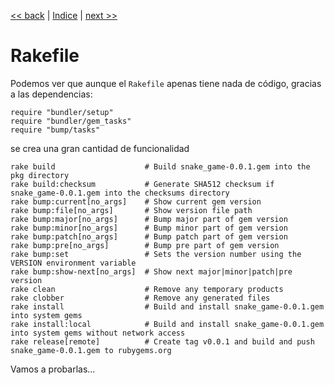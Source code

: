 [<< back](gemfile.md) | [Indice](../README.md) | [next >>](nose)

# Rakefile

Podemos ver que aunque el `Rakefile` apenas tiene nada de código, gracias a las dependencias:

```
require "bundler/setup"
require "bundler/gem_tasks"
require "bump/tasks"
```

se crea una gran cantidad de funcionalidad

```
rake build                    # Build snake_game-0.0.1.gem into the pkg directory
rake build:checksum           # Generate SHA512 checksum if snake_game-0.0.1.gem into the checksums directory
rake bump:current[no_args]    # Show current gem version
rake bump:file[no_args]       # Show version file path
rake bump:major[no_args]      # Bump major part of gem version
rake bump:minor[no_args]      # Bump minor part of gem version
rake bump:patch[no_args]      # Bump patch part of gem version
rake bump:pre[no_args]        # Bump pre part of gem version
rake bump:set                 # Sets the version number using the VERSION environment variable
rake bump:show-next[no_args]  # Show next major|minor|patch|pre version
rake clean                    # Remove any temporary products
rake clobber                  # Remove any generated files
rake install                  # Build and install snake_game-0.0.1.gem into system gems
rake install:local            # Build and install snake_game-0.0.1.gem into system gems without network access
rake release[remote]          # Create tag v0.0.1 and build and push snake_game-0.0.1.gem to rubygems.org
```

Vamos a probarlas...
